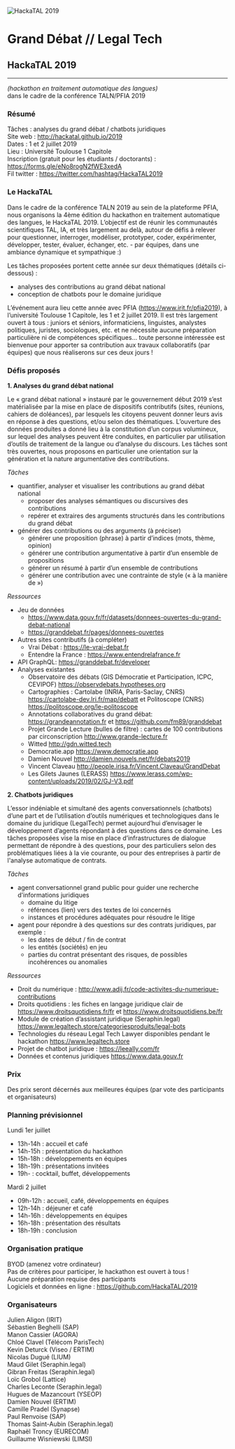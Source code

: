 ![HackaTAL 2019](https://raw.githubusercontent.com/HackaTAL/2019/gh-pages/HackaTAL_2019.gif.new)

# Grand Débat // Legal Tech

## HackaTAL 2019
---------------
*(hackathon en traitement automatique des langues)*  
dans le cadre de la conférence TALN/PFIA 2019

### Résumé

Tâches : analyses du grand débat / chatbots juridiques  
Site web : http://hackatal.github.io/2019  
Dates : 1 et 2 juillet 2019  
Lieu : Université Toulouse 1 Capitole  
Inscription (gratuit pour les étudiants / doctorants) : https://forms.gle/eNo8rogN2fWE3xedA  
Fil twitter : https://twitter.com/hashtag/HackaTAL2019  

### Le HackaTAL

Dans le cadre de la conférence TALN 2019 au sein de la plateforme PFIA, nous organisons la 4ème édition du hackathon en traitement automatique des langues, le HackaTAL 2019. L’objectif est de réunir les communautés scientifiques TAL, IA, et très largement au delà, autour de défis à relever pour questionner, interroger, modéliser, prototyper, coder, expérimenter, développer, tester, évaluer, échanger, etc. - par équipes, dans une ambiance dynamique et sympathique :)

Les tâches proposées portent cette année sur deux thématiques (détails ci-dessous) :

- analyses des contributions au grand débat national
- conception de chatbots pour le domaine juridique

L’événement aura lieu cette année avec PFIA (https://www.irit.fr/pfia2019), à l’université Toulouse 1 Capitole, les 1 et 2 juillet 2019. Il est très largement ouvert à tous : juniors et séniors, informaticiens, linguistes, analystes politiques, juristes, sociologues, etc. et ne nécessite aucune préparation particulière ni de compétences spécifiques... toute personne intéressée est bienvenue  pour apporter sa contribution aux travaux collaboratifs (par équipes) que nous réaliserons sur ces deux jours !

### Défis proposés

**1. Analyses du grand débat national**

Le « grand débat national » instauré par le gouvernement début 2019 s’est matérialisée par la mise en place de dispositifs contributifs (sites, réunions, cahiers de doléances), par lesquels les citoyens peuvent donner leurs avis en réponse à des questions, et/ou selon des thématiques. L’ouverture des données produites a donné lieu à la constitution d’un corpus volumineux, sur lequel des analyses peuvent être conduites, en particulier par utilisation d’outils de traitement de la langue ou d’analyse du discours. Les tâches sont très ouvertes, nous proposons en particulier une orientation sur la génération et la nature argumentative des contributions.

*Tâches*

- quantifier, analyser et visualiser les contributions au grand débat national
  - proposer des analyses sémantiques ou discursives des contributions
  - repérer et extraires des arguments structurés dans les contributions du grand débat
- générer des contributions ou des arguments (à préciser)
  - générer une proposition (phrase) à partir d’indices (mots, thème, opinion)
  - générer une contribution argumentative à partir d’un ensemble de propositions
  - générer un résumé à partir d’un ensemble de contributions
  - générer une contribution avec une contrainte de style (« à la manière de »)

*Ressources*

- Jeu de données
  - https://www.data.gouv.fr/fr/datasets/donnees-ouvertes-du-grand-debat-national
  - https://granddebat.fr/pages/donnees-ouvertes
- Autres sites contributifs (à compléter)
  - Vrai Débat : https://le-vrai-debat.fr
  - Entendre la France : https://www.entendrelafrance.fr
- API GraphQL: https://granddebat.fr/developer
- Analyses existantes
  - Observatoire des débats (GIS Démocratie et Participation, ICPC, CEVIPOF) https://observdebats.hypotheses.org
  - Cartographies : Cartolabe (INRIA,  Paris-Saclay, CNRS) https://cartolabe-dev.lri.fr/map/debatt et Politoscope (CNRS) https://politoscope.org/le-politoscope
  - Annotations collaboratives du grand débat: https://grandeannotation.fr  et https://github.com/fm89/granddebat 
  - Projet Grande Lecture (bulles de filtre) : cartes de 100 contributions par circonscription http://www.grande-lecture.fr
  - Witted http://gdn.witted.tech
  - Democratie.app https://www.democratie.app
  - Damien Nouvel http://damien.nouvels.net/fr/debats2019
  - Vincent Claveau http://people.irisa.fr/Vincent.Claveau/GrandDebat
  - Les Gilets Jaunes (LERASS) https://www.lerass.com/wp-content/uploads/2019/02/GJ-V3.pdf


**2. Chatbots juridiques**

L’essor indéniable et simultané des agents conversationnels (chatbots) d’une part et de l’utilisation d’outils numériques et technologiques dans le domaine du juridique (LegalTech) permet aujourd’hui d’envisager le développement d’agents répondant à des questions dans ce domaine. Les tâches proposées vise la mise en place d’infrastructures de dialogue permettant de répondre à des questions, pour des particuliers selon des problématiques liées à la vie courante, ou pour des entreprises à partir de l'analyse automatique de contrats.

*Tâches*

- agent conversationnel grand public pour guider une recherche d’informations juridiques
	- domaine du litige
	- références (lien) vers des textes de loi concernés
	- instances et procédures adéquates pour résoudre le litige
- agent pour répondre à des questions sur des contrats juridiques, par exemple :
	- les dates de début / fin de contrat
	- les entités (sociétés) en jeu
	- parties du contrat présentant des risques, de possibles incohérences ou anomalies

*Ressources*

- Droit du numérique : http://www.adij.fr/code-activites-du-numerique-contributions
- Droits quotidiens : les fiches en langage juridique clair de  https://www.droitsquotidiens.fr/fr et https://www.droitsquotidiens.be/fr
- Module de création d’assistant juridique (Seraphin.legal) https://www.legaltech.store/categoriesproduits/legal-bots
- Technologies  du réseau Legal Tech Lawyer disponibles pendant le hackathon https://www.legaltech.store
- Projet de chatbot juridique : https://leeally.com/fr
- Données et contenus juridiques https://www.data.gouv.fr

### Prix

Des prix seront décernés aux meilleures équipes (par vote des participants et organisateurs)

### Planning prévisionnel

Lundi 1er juillet

- 13h-14h : accueil et café
- 14h-15h : présentation du hackathon
- 15h-18h : développements en équipes
- 18h-19h : présentations invitées
- 19h- : cocktail, buffet, développements

Mardi 2 juillet

- 09h-12h : accueil, café, développements en équipes
- 12h-14h : déjeuner et café
- 14h-16h : développements en équipes
- 16h-18h : présentation des résultats
- 18h-19h : conclusion

### Organisation pratique

BYOD (amenez votre ordinateur)  
Pas de critères pour participer, le hackathon est ouvert à tous !  
Aucune préparation requise des participants  
Logiciels et données en ligne : https://github.com/HackaTAL/2019  

### Organisateurs

Julien Aligon (IRIT)  
Sébastien Beghelli (SAP)  
Manon Cassier (AGORA)  
Chloé Clavel (Télécom ParisTech)  
Kevin Deturck (Viseo / ERTIM)  
Nicolas Dugué (LIUM)  
Maud Gilet (Seraphin.legal)  
Gibran Freitas (Seraphin.legal)  
Loïc Grobol (Lattice)  
Charles Leconte (Seraphin.legal)  
Hugues de Mazancourt (YSEOP)  
Damien Nouvel (ERTIM)  
Camille Pradel (Synapse)  
Paul Renvoise (SAP)  
Thomas Saint-Aubin (Seraphin.legal)  
Raphaël Troncy (EURECOM)  
Guillaume Wisniewski (LIMSI)  
